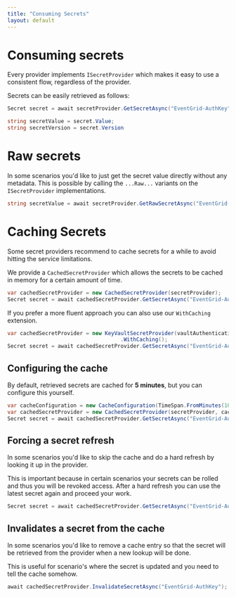```yaml
---
title: "Consuming Secrets"
layout: default
---
```


# Consuming secrets

Every provider implements `ISecretProvider` which makes it easy to use a consistent flow, regardless of the provider.

Secrets can be easily retrieved as follows:

```csharp
Secret secret = await secretProvider.GetSecretAsync("EventGrid-AuthKey");

string secretValue = secret.Value;
string secretVersion = secret.Version
```

# Raw secrets

In some scenarios you'd like to just get the secret value directly without any metadata.
This is possible by calling the `...Raw...` variants on the `ISecretProvider` implementations.

```csharp
string secretValue = await secretProvider.GetRawSecretAsync("EventGrid-AuthKey");
```

# Caching Secrets

Some secret providers recommend to cache secrets for a while to avoid hitting the service limitations.

We provide a `CachedSecretProvider` which allows the secrets to be cached in memory for a certain amount of time.

```csharp
var cachedSecretProvider = new CachedSecretProvider(secretProvider);
Secret secret = await cachedSecretProvider.GetSecretAsync("EventGrid-AuthKey");
```

If you prefer a more fluent approach you can also use our `WithCaching` extension.

```csharp
var cachedSecretProvider = new KeyVaultSecretProvider(vaultAuthentication, vaultConfiguration)
                                    .WithCaching();
Secret secret = await cachedSecretProvider.GetSecretAsync("EventGrid-AuthKey");
```

## Configuring the cache

By default, retrieved secrets are cached for **5 minutes**, but you can configure this yourself.

```csharp
var cacheConfiguration = new CacheConfiguration(TimeSpan.FromMinutes(10)); // Optional: Default is 5 min
var cachedSecretProvider = new CachedSecretProvider(secretProvider, cacheConfiguration);
Secret secret = await cachedSecretProvider.GetSecretAsync("EventGrid-AuthKey");
```

## Forcing a secret refresh

In some scenarios you'd like to skip the cache and do a hard refresh by looking it up in the provider.

This is important because in certain scenarios your secrets can be rolled and thus you will be revoked access.
After a hard refresh you can use the latest secret again and proceed your work.

```csharp
Secret secret = await cachedSecretProvider.GetSecretAsync("EventGrid-AuthKey", ignoreCache: true);
```

## Invalidates a secret from the cache

In some scenarios you'd like to remove a cache entry so that the secret will be retrieved from the provider when a new lookup will be done.

This is useful for scenario's where the secret is updated and you need to tell the cache somehow.

```csharp
await cachedSecretProvider.InvalidateSecretAsync("EventGrid-AuthKey");
```

